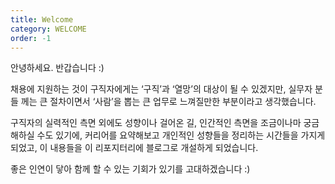 ```yaml
---
title: Welcome
category: WELCOME
order: -1
---
```


안녕하세요. 반갑습니다 :)


채용에 지원하는 것이 구직자에게는 ‘구직’과 ‘열망’의 대상이 될 수 있겠지만, 실무자 분들 께는 큰 절차이면서 ‘사람’을 뽑는 큰 업무로 느껴질만한 부분이라고 생각했습니다.


구직자의 실력적인 측면 외에도 성향이나 걸어온 길, 인간적인 측면을 조금이나마 궁금해하실 수도 있기에, 커리어를 요약해보고 개인적인 성향들을 정리하는 시간들을 가지게 되었고, 이 내용들을 이 리포지터리에 블로그로 개설하게 되었습니다.


좋은 인연이 닿아 함께 할 수 있는 기회가 있기를 고대하겠습니다 :)

